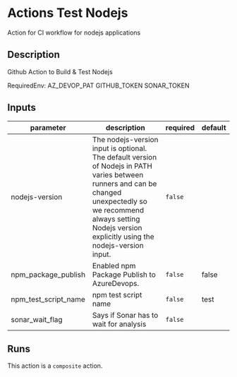 # Actions Test Nodejs

Action for CI workflow for nodejs applications

<!-- action-docs-description -->
## Description

Github Action to Build & Test Nodejs

RequiredEnv:
  AZ_DEVOP_PAT
  GITHUB_TOKEN
  SONAR_TOKEN
<!-- action-docs-description -->

<!-- action-docs-inputs -->
## Inputs

| parameter | description | required | default |
| --- | --- | --- | --- |
| nodejs-version | The nodejs-version input is optional. The default version of Nodejs in PATH varies between runners and can be changed unexpectedly so we recommend always setting Nodejs version explicitly using the nodejs-version input.  | `false` |  |
| npm_package_publish | Enabled npm Package Publish to AzureDevops. | `false` | false |
| npm_test_script_name | npm test script name | `false` | test |
| sonar_wait_flag | Says if Sonar has to wait for analysis | `false` |  |
<!-- action-docs-inputs -->

<!-- action-docs-outputs -->

<!-- action-docs-outputs -->

<!-- action-docs-runs -->
## Runs

This action is a `composite` action.
<!-- action-docs-runs -->
